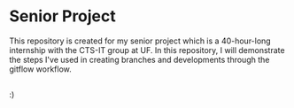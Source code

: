 # Senior Project
This repository is created for my senior project which is a 40-hour-long internship with the CTS-IT group at UF. In this repository, I will demonstrate the steps I've used in creating branches and developments through the gitflow workflow. 
## 
:)
